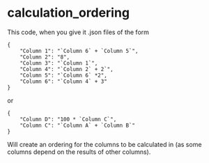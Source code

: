 # calculation_ordering

This code, when you give it .json files of the form

	{
		"Column 1": "`Column 6` + `Column 5`",
		"Column 2": "8",
	    "Column 3": "`Column 1`",
		"Column 4": "`Column 2` + 2`",
	    "Column 5": "`Column 6` *2",
		"Column 6": "`Column 4` + 3"
	}

or 

	{
		"Column D": "100 * `Column C`",
		"Column C": "`Column A` + `Column B`"
	}

Will create an ordering for the columns to be calculated in (as some columns depend on the results of other columns).
